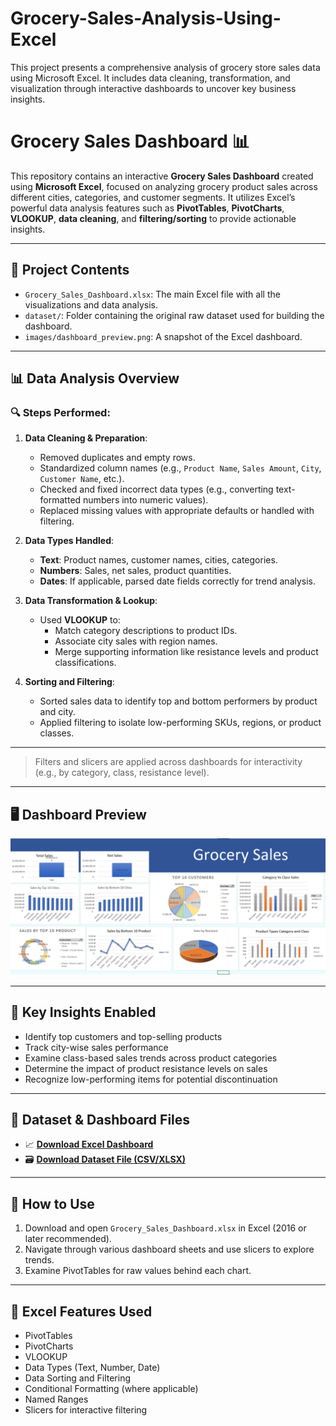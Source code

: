 # Grocery-Sales-Analysis-Using-Excel
This project presents a comprehensive analysis of grocery store sales data using Microsoft Excel. It includes data cleaning, transformation, and visualization through interactive dashboards to uncover key business insights.
# Grocery Sales Dashboard 📊

This repository contains an interactive **Grocery Sales Dashboard** created using **Microsoft Excel**, focused on analyzing grocery product sales across different cities, categories, and customer segments. It utilizes Excel’s powerful data analysis features such as **PivotTables**, **PivotCharts**, **VLOOKUP**, **data cleaning**, and **filtering/sorting** to provide actionable insights.

---

## 📁 Project Contents

- `Grocery_Sales_Dashboard.xlsx`: The main Excel file with all the visualizations and data analysis.
- `dataset/`: Folder containing the original raw dataset used for building the dashboard.
- `images/dashboard_preview.png`: A snapshot of the Excel dashboard.
  
---

## 📊 Data Analysis Overview

### 🔍 Steps Performed:

1. **Data Cleaning & Preparation**:
   - Removed duplicates and empty rows.
   - Standardized column names (e.g., `Product Name`, `Sales Amount`, `City`, `Customer Name`, etc.).
   - Checked and fixed incorrect data types (e.g., converting text-formatted numbers into numeric values).
   - Replaced missing values with appropriate defaults or handled with filtering.

2. **Data Types Handled**:
   - **Text**: Product names, customer names, cities, categories.
   - **Numbers**: Sales, net sales, product quantities.
   - **Dates**: If applicable, parsed date fields correctly for trend analysis.

3. **Data Transformation & Lookup**:
   - Used **VLOOKUP** to:
     - Match category descriptions to product IDs.
     - Associate city sales with region names.
     - Merge supporting information like resistance levels and product classifications.
     
4. **Sorting and Filtering**:
   - Sorted sales data to identify top and bottom performers by product and city.
   - Applied filtering to isolate low-performing SKUs, regions, or product classes.

---

> Filters and slicers are applied across dashboards for interactivity (e.g., by category, class, resistance level).

---

## 🖥️ Dashboard Preview

![Grocery Sales Dashboard](https://github.com/mahajanakshay956/Grocery-Sales-Analysis-Using-Excel/blob/main/Grocery-Sales-Dashboard.png)

---

## 📌 Key Insights Enabled

- Identify top customers and top-selling products
- Track city-wise sales performance
- Examine class-based sales trends across product categories
- Determine the impact of product resistance levels on sales
- Recognize low-performing items for potential discontinuation

---

## 📂 Dataset & Dashboard Files

- 📈 **[Download Excel Dashboard](https://github.com/mahajanakshay956/Grocery-Sales-Analysis-Using-Excel/blob/main/Grocery-Sales-Dashboard.png)**  
- 🗃️ **[Download Dataset File (CSV/XLSX)](https://github.com/mahajanakshay956/Grocery-Sales-Analysis-Using-Excel/blob/main/Akshay_Mahajan_Grocery_Sales_Dashboard.xlsx)**
---

## 🔧 How to Use

1. Download and open `Grocery_Sales_Dashboard.xlsx` in Excel (2016 or later recommended).
2. Navigate through various dashboard sheets and use slicers to explore trends.
3. Examine PivotTables for raw values behind each chart.

---

## 🧠 Excel Features Used

- PivotTables
- PivotCharts
- VLOOKUP
- Data Types (Text, Number, Date)
- Data Sorting and Filtering
- Conditional Formatting (where applicable)
- Named Ranges
- Slicers for interactive filtering
